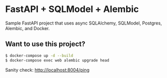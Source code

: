 # FastAPI + SQLModel + Alembic

Sample FastAPI project that uses async SQLAlchemy, SQLModel, Postgres, Alembic, and Docker.

## Want to use this project?

```sh
$ docker-compose up -d --build
$ docker-compose exec web alembic upgrade head
```

Sanity check: [http://localhost:8004/ping](http://localhost:8004/ping)
